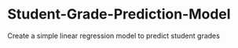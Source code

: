 # Student-Grade-Prediction-Model
Create a simple linear regression model to predict student grades 
